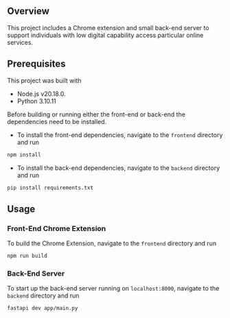 ## Overview

This project includes a Chrome extension and small back-end server to support individuals with low digital capability access particular online services.

## Prerequisites

This project was built with
* Node.js v20.18.0.
* Python 3.10.11 

Before building or running either the front-end or back-end the dependencies need to be installed.

* To install the front-end dependencies, navigate to the `frontend` directory and run
```bash
npm install
```

* To install the back-end dependencies, navigate to the `backend` directory and run
```bash
pip install requirements.txt
```


## Usage

### Front-End Chrome Extension

To build the Chrome Extension, navigate to the `frontend` directory and run

```bash
npm run build
```


### Back-End Server

To start up the back-end server running on `localhost:8000`, navigate to the `backend` directory and run

```bash
fastapi dev app/main.py
```

